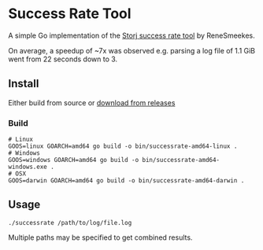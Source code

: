 # Success Rate Tool

A simple Go implementation of the [Storj success rate tool](https://github.com/ReneSmeekes/storj_success_rate) by ReneSmeekes.

On average, a speedup of ~7x was observed e.g. parsing a log file of 1.1 GiB went from 22 seconds down to 3.

## Install

Either build from source or [download from releases](https://github.com/red-coracle/storj_success_rate/releases)

### Build

```
# Linux
GOOS=linux GOARCH=amd64 go build -o bin/successrate-amd64-linux .
# Windows
GOOS=windows GOARCH=amd64 go build -o bin/successrate-amd64-windows.exe .
# OSX
GOOS=darwin GOARCH=amd64 go build -o bin/successrate-amd64-darwin .
```

## Usage

`./successrate /path/to/log/file.log`

Multiple paths may be specified to get combined results.
